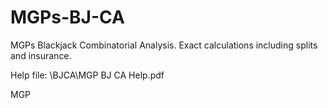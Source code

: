 # MGPs-BJ-CA
MGPs Blackjack Combinatorial Analysis.  Exact calculations including splits and insurance.

Help file: \BJCA\MGP BJ CA Help.pdf

MGP
